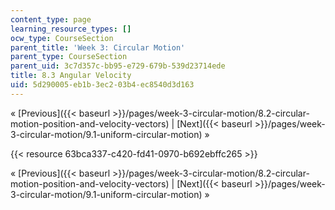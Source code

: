 ```yaml
---
content_type: page
learning_resource_types: []
ocw_type: CourseSection
parent_title: 'Week 3: Circular Motion'
parent_type: CourseSection
parent_uid: 3c7d357c-bb95-e729-679b-539d23714ede
title: 8.3 Angular Velocity
uid: 5d290005-eb1b-3ec2-03b4-ec8540d3d163
---
```


« [Previous]({{< baseurl >}}/pages/week-3-circular-motion/8.2-circular-motion-position-and-velocity-vectors) | [Next]({{< baseurl >}}/pages/week-3-circular-motion/9.1-uniform-circular-motion) »

{{< resource 63bca337-c420-fd41-0970-b692ebffc265 >}}

« [Previous]({{< baseurl >}}/pages/week-3-circular-motion/8.2-circular-motion-position-and-velocity-vectors) | [Next]({{< baseurl >}}/pages/week-3-circular-motion/9.1-uniform-circular-motion) »